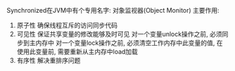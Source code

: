 Synchronized在JVM中有个专用名字: 对象监视器(Object Monitor)
主要作用:
1. 原子性
   确保线程互斥的访问同步代码
2. 可见性
   保证共享变量的修改能够及时可见
   对一个变量unlock操作之前, 必须同步到主内存中
   对一个变量lock操作之前, 必须清空工作内存中此变量的值, 在使用此变量前, 需要重新从主内存中load加载
3. 有序性
   解决重排序问题